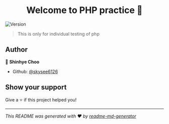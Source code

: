 <h1 align="center">Welcome to PHP practice 👋</h1>
<p>
  <img alt="Version" src="https://img.shields.io/badge/version-0.1-blue.svg?cacheSeconds=2592000" />
</p>

> This is only for individual testing of php

## Author

👤 **Shinhye Choo**

* Github: [@skysee6126](https://github.com/skysee6126)

## Show your support

Give a ⭐️ if this project helped you!

***
_This README was generated with ❤️ by [readme-md-generator](https://github.com/kefranabg/readme-md-generator)_
